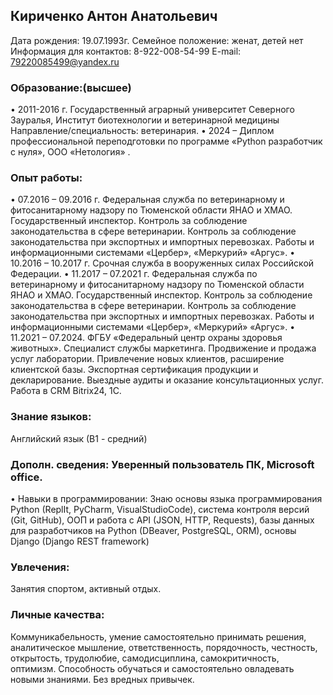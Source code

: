 ## Кириченко Антон Анатольевич
Дата рождения: 19.07.1993г.
Семейное положение: женат, детей нет	
Информация для контактов: 8-922-008-54-99
E-mail: 79220085499@yandex.ru	

### Образование:(высшее)	
•	2011-2016 г. Государственный аграрный университет Северного Зауралья, 
Институт биотехнологии и ветеринарной медицины
Направление/специальность: ветеринария.
•	2024 – Диплом профессиональной переподготовки по программе «Python разработчик с нуля», ООО «Нетология» .

### Опыт работы:	
•	07.2016 – 09.2016 г. Федеральная служба по ветеринарному и фитосанитарному надзору по Тюменской области ЯНАО и ХМАО. 
Государственный инспектор.
Контроль за соблюдение законодательства в сфере ветеринарии. Контроль за соблюдение законодательства при экспортных и импортных перевозках. Работы и информационными системами «Цербер», «Меркурий» «Аргус».
•	10.2016 – 10.2017 г. Срочная служба в вооруженных силах Российской Федерации.
•	11.2017 – 07.2021 г. Федеральная служба по ветеринарному и фитосанитарному надзору по Тюменской области ЯНАО и ХМАО. 
Государственный инспектор.
Контроль за соблюдение законодательства в сфере ветеринарии. Контроль за соблюдение законодательства при экспортных и импортных перевозках. Работы и информационными системами «Цербер», «Меркурий» «Аргус».
•	11.2021 – 07.2024. ФГБУ «Федеральный центр охраны здоровья животных».
Специалист службы маркетинга.
Продвижение и продажа услуг лаборатории. Привлечение новых клиентов, расширение клиентской базы. Экспортная сертификация продукции и декларирование. Выездные аудиты и оказание консультационных услуг. Работа в CRM Bitrix24, 1С.

### Знание языков:
Английский язык (В1 - средний)
	
### Дополн. сведения:	Уверенный пользователь ПК, Microsoft office. 
•	Навыки в программировании: Знаю основы языка программирования Python (ReplIt, PyCharm, VisualStudioCode), система контроля версий (Git, GitHub), ООП и работа с API (JSON, HTTP, Requests), базы данных для разработчиков на Python (DBeaver, PostgreSQL, ORM), основы Django (Django REST framework)

### Увлечения: 
Занятия спортом, активный отдых.

### Личные качества:
Коммуникабельность,  умение самостоятельно принимать решения, аналитическое мышление, ответственность, порядочность, честность, открытость, трудолюбие, самодисциплина, самокритичность, оптимизм. Способность обучаться и самостоятельно овладевать новыми знаниями. Без вредных привычек. 


	
